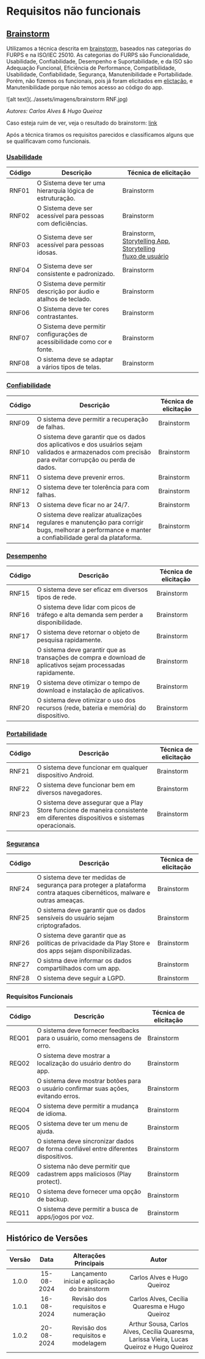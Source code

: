 # Requisitos não funcionais

## [Brainstorm](tecnicas.md#brainstorming)

Utilizamos a técnica descrita em [brainstorm](tecnicas.md#brainstorming), baseados nas categorias do FURPS e na ISO/IEC 25010. As categorias do FURPS são Funcionalidade, Usabilidade, Confiabilidade, Desempenho e Suportabilidade, e da ISO são Adequação Funcional, Eficiência de Performance, Compatibilidade, Usabilidade, Confiabilidade, Segurança, Manutenibilidade e Portabilidade. Porém, não fizemos os funcionais, pois já foram elicitados em [elictação](../elicitacao/elicitacao.md), e Manutenibilidade porque não temos acesso ao código do app.

![alt text](../assets/imagens/brainstorm<a name="RNF"></a> RNF.jpg)

*Autores: Carlos Alves & Hugo Queiroz*

Caso esteja ruim de ver, veja o resultado do brainstorm: [link](../assets/imagens/brainstorm_nao_func.pdf)

Após a técnica tiramos os requisitos parecidos e classificamos alguns que se qualificavam como funcionais.


### [Usabilidade](../modelagem/nfrFramework.md#Usabilidade)

| Código | Descrição | Técnica de elicitação |
| ------ | --------- | --------------------- |
| <a name="RNF01"></a> RNF01  | O Sistema deve ter uma hierarquia lógica de estruturação. | Brainstorm |
| <a name="RNF02"></a> RNF02  | O Sistema deve ser acessível para pessoas com deficiências. | Brainstorm |
| <a name="RNF03"></a> RNF03  | O Sistema deve ser acessível para pessoas idosas. | Brainstorm, [Storytelling App](apps.md#storytelling), [Storytelling fluxo de usuário](fluxo_usuario.md#storytelling) |
| <a name="RNF04"></a> RNF04  | O Sistema deve ser consistente e padronizado. | Brainstorm |
| <a name="RNF05"></a> RNF05  | O Sistema deve permitir descrição por áudio e atalhos de teclado. | Brainstorm |
| <a name="RNF06"></a> RNF06  | O Sistema deve ter cores contrastantes. | Brainstorm |
| <a name="RNF07"></a> RNF07  | O Sistema deve permitir configurações de acessibilidade como cor e fonte. | Brainstorm |
| <a name="RNF08"></a> RNF08  | O sistema deve se adaptar a vários tipos de telas. | Brainstorm |


### [Confiabilidade](../modelagem/nfrFramework.md#Confiabilidade)

| Código | Descrição | Técnica de elicitação |
| ------ | --------- | --------------------- |
| <a name="RNF09"></a> RNF09  | O sistema deve permitir a recuperação de falhas. | Brainstorm |
| <a name="RNF10"></a> RNF10  | O sistema deve garantir que os dados dos aplicativos e dos usuários sejam validados e armazenados com precisão para evitar corrupção ou perda de dados. | Brainstorm |
| <a name="RNF11"></a> RNF11  | O sistema deve prevenir erros. | Brainstorm |
| <a name="RNF12"></a> RNF12  | O sistema deve ter tolerência para com falhas. | Brainstorm |
| <a name="RNF13"></a> RNF13  | O sistema deve ficar no ar 24/7. | Brainstorm |
| <a name="RNF14"></a> RNF14  | O sistema deve realizar atualizações regulares e manutenção para corrigir bugs, melhorar a performance e manter a confiabilidade geral da plataforma. | Brainstorm |

### [Desempenho](../modelagem/nfrFramework.md#Desempenho)

| Código | Descrição | Técnica de elicitação |
| ------ | --------- | --------------------- |
| <a name="RNF15"></a> RNF15  | O sistema deve ser eficaz em diversos tipos de rede. | Brainstorm |
| <a name="RNF16"></a> RNF16  | O sistema deve lidar com picos de tráfego e alta demanda sem perder a disponibilidade. | Brainstorm |
| <a name="RNF17"></a> RNF17  | O sistema deve retornar o objeto de pesquisa rapidamente. | Brainstorm |
| <a name="RNF18"></a> RNF18  | O sistema deve garantir que as transações de compra e download de aplicativos sejam processadas rapidamente. | Brainstorm |
| <a name="RNF19"></a> RNF19  | O sistema deve otimizar o tempo de download e instalação de aplicativos. | Brainstorm |
| <a name="RNF20"></a> RNF20  | O sistema deve otimizar o uso dos recursos (rede, bateria e memória) do dispositivo. | Brainstorm |

### [Portabilidade](../modelagem/nfrFramework.md#Portabilidade)

| Código | Descrição | Técnica de elicitação |
| ------ | --------- | --------------------- |
| <a name="RNF21"></a> RNF21  | O sistema deve funcionar em qualquer dispositivo Android. | Brainstorm |
| <a name="RNF22"></a> RNF22  | O sistema deve funcionar bem em diversos navegadores. | Brainstorm |
| <a name="RNF23"></a> RNF23  | O sistema deve  assegurar que a Play Store funcione de maneira consistente em diferentes dispositivos e sistemas operacionais. | Brainstorm |

### [Segurança](../modelagem/nfrFramework.md#Segurança)

| Código | Descrição | Técnica de elicitação |
| ------ | --------- | --------------------- |
| <a name="RNF24"></a> RNF24  | O sistema deve ter medidas de segurança para proteger a plataforma contra ataques cibernéticos, malware e outras ameaças. | Brainstorm |
| <a name="RNF25"></a> RNF25  | O sistema deve garantir que os dados sensíveis do usuário sejam criptografados. | Brainstorm |
| <a name="RNF26"></a> RNF26  | O sistema deve garantir que as políticas de privacidade da Play Store e dos apps sejam disponibilizadas. | Brainstorm |
| <a name="RNF27"></a> RNF27  | O sistma deve informar os dados compartilhados com um app. | Brainstorm |
| <a name="RNF28"></a> RNF28  | O sistema deve seguir a LGPD. | Brainstorm |

### Requisitos Funcionais

| Código | Descrição | Técnica de elicitação | |
| ------ | --------- | --------------------- | - | 
| REQ01  | O sistema deve fornecer feedbacks para o usuário, como mensagens de erro. | Brainstorm |
| REQ02  | O sistema deve mostrar a localização do usuário dentro do app. | Brainstorm |
| REQ03  | O sistema deve mostrar botões para o usuário confirmar suas ações, evitando erros. | Brainstorm |
| REQ04  | O sistema deve permitir a mudança de idioma. | Brainstorm |
| REQ05  | O sistema deve ter um menu de ajuda. | Brainstorm |
| REQ07  | O sistema deve sincronizar dados de forma confiável entre diferentes dispositivos. | Brainstorm |
| REQ09  | O sistema não deve permitir que cadastrem apps maliciosos (Play protect). | Brainstorm |
| REQ10  | O sistema deve fornecer uma opção de backup. | Brainstorm |
| REQ11  | O sistema deve permitir a busca de apps/jogos por voz. | Brainstorm |


## Histórico de Versões

| **Versão** | **Data** | **Alterações Principais** | **Autor** |
| :--: | :--: | :--: | :--: | 
| 1.0.0 | 15-08-2024 | Lançamento inicial e aplicação do brainstorm | Carlos Alves e Hugo Queiroz |
| 1.0.1 | 16-08-2024 | Revisão dos requisitos e numeração | Carlos Alves, Cecília Quaresma e Hugo Queiroz |
| 1.0.2 | 20-08-2024 | Revisão dos requisitos e modelagem | Arthur Sousa, Carlos Alves, Cecília Quaresma, Larissa Vieira, Lucas Queiroz e Hugo Queiroz |